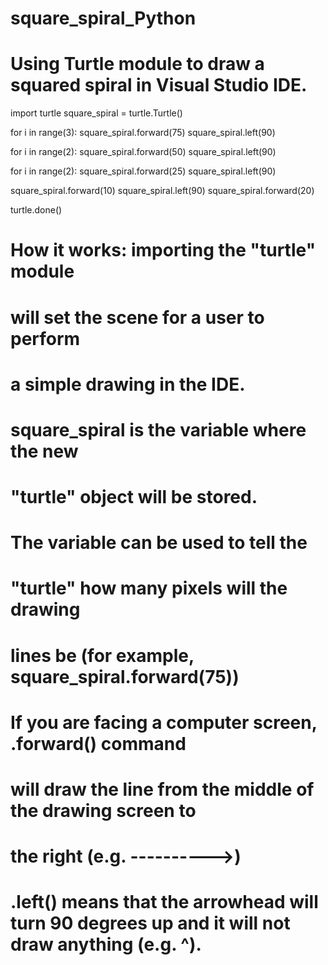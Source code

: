 # square_spiral_Python
# Using Turtle module to draw a squared spiral in Visual Studio IDE.
import turtle 
square_spiral = turtle.Turtle() 
  
for i in range(3):
    square_spiral.forward(75) 
    square_spiral.left(90)

for i in range(2):
    square_spiral.forward(50)
    square_spiral.left(90)

for i in range(2):
    square_spiral.forward(25)
    square_spiral.left(90)

square_spiral.forward(10)
square_spiral.left(90)
square_spiral.forward(20)

     
turtle.done() 

# How it works: importing the "turtle" module
# will set the scene for a user to perform
# a simple drawing in the IDE.

# square_spiral is the variable where the new
# "turtle" object will be stored.
# The variable can be used to tell the 
# "turtle" how many pixels will the drawing 
# lines be (for example, square_spiral.forward(75))

# If you are facing a computer screen, .forward() command
# will draw the line from the middle of the drawing screen to 
# the right (e.g. ---------->)
# .left() means that the arrowhead will turn 90 degrees up and it will not draw anything (e.g. ^).
